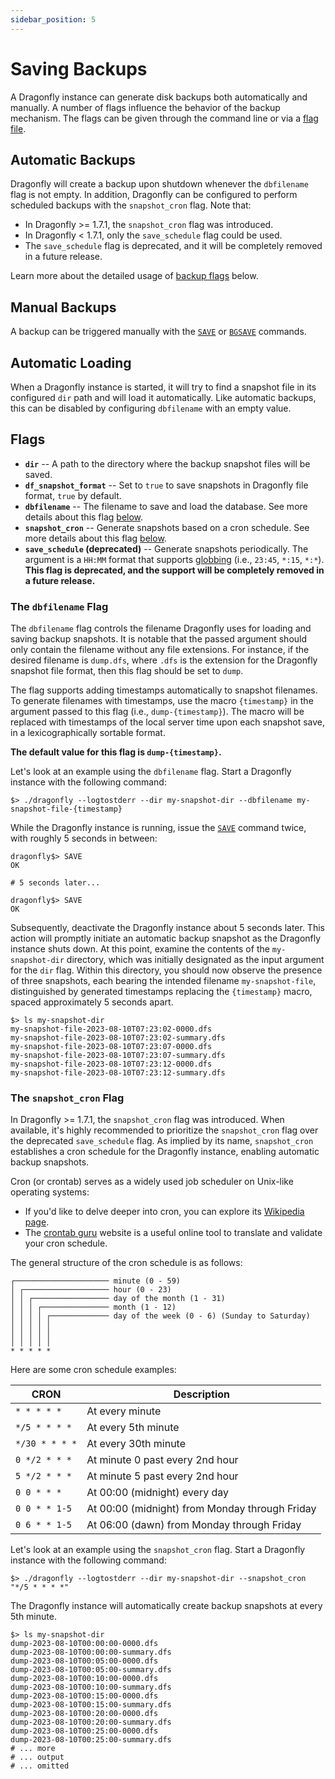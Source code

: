 ```yaml
---
sidebar_position: 5
---
```


# Saving Backups

A Dragonfly instance can generate disk backups both automatically and manually.
A number of flags influence the behavior of the backup mechanism. The flags can be given through
the command line or via a [flag file](../getting-started/binary.md#flag-files).

## Automatic Backups

Dragonfly will create a backup upon shutdown whenever the `dbfilename` flag is not empty.
In addition, Dragonfly can be configured to perform scheduled backups with the `snapshot_cron` flag.
Note that:

- In Dragonfly >= 1.7.1, the `snapshot_cron` flag was introduced.
- In Dragonfly < 1.7.1, only the `save_schedule` flag could be used.
- The `save_schedule` flag is deprecated, and it will be completely removed in a future release.

Learn more about the detailed usage of [backup flags](#flags) below.

## Manual Backups

A backup can be triggered manually with the [`SAVE`](../command-reference/server-management/save.md) or [`BGSAVE`](../command-reference/server-management/bgsave.md) commands.

## Automatic Loading

When a Dragonfly instance is started, it will try to find a snapshot file in its configured `dir` path and will load it automatically.
Like automatic backups, this can be disabled by configuring `dbfilename` with an empty value.

## Flags

- **`dir`** -- A path to the directory where the backup snapshot files will be saved.
- **`df_snapshot_format`** -- Set to `true` to save snapshots in Dragonfly file format, `true` by default.
- **`dbfilename`** -- The filename to save and load the database. See more details about this flag [below](#the-dbfilename-flag).
- **`snapshot_cron`** -- Generate snapshots based on a cron schedule. See more details about this flag [below](#the-snapshot_cron-flag).
- **`save_schedule` (deprecated)** -- Generate snapshots periodically.
The argument is a `HH:MM` format that supports [globbing](https://en.wikipedia.org/wiki/Glob_(programming)) (i.e., `23:45`, `*:15`, `*:*`).
**This flag is deprecated, and the support will be completely removed in a future release.**

### The `dbfilename` Flag

The `dbfilename` flag controls the filename Dragonfly uses for loading and saving backup snapshots.
It is notable that the passed argument should only contain the filename without any file extensions.
For instance, if the desired filename is `dump.dfs`, where `.dfs` is the extension for the Dragonfly snapshot file format, then this flag should be set to `dump`.

The flag supports adding timestamps automatically to snapshot filenames.
To generate filenames with timestamps, use the macro `{timestamp}` in the argument passed to this flag (i.e., `dump-{timestamp}`).
The macro will be replaced with timestamps of the local server time upon each snapshot save, in a lexicographically sortable format.

**The default value for this flag is `dump-{timestamp}`.**

Let's look at an example using the `dbfilename` flag. Start a Dragonfly instance with the following command:

```shell
$> ./dragonfly --logtostderr --dir my-snapshot-dir --dbfilename my-snapshot-file-{timestamp}
```

While the Dragonfly instance is running, issue the [`SAVE`](../command-reference/server-management/save.md) command twice, with roughly 5 seconds in between:

```shell
dragonfly$> SAVE
OK

# 5 seconds later...

dragonfly$> SAVE
OK
```

Subsequently, deactivate the Dragonfly instance about 5 seconds later.
This action will promptly initiate an automatic backup snapshot as the Dragonfly instance shuts down.
At this point, examine the contents of the `my-snapshot-dir` directory, which was initially designated as the input argument for the `dir` flag.
Within this directory, you should now observe the presence of three snapshots, each bearing the intended filename `my-snapshot-file`,
distinguished by generated timestamps replacing the `{timestamp}` macro, spaced approximately 5 seconds apart.

```shell
$> ls my-snapshot-dir
my-snapshot-file-2023-08-10T07:23:02-0000.dfs
my-snapshot-file-2023-08-10T07:23:02-summary.dfs
my-snapshot-file-2023-08-10T07:23:07-0000.dfs
my-snapshot-file-2023-08-10T07:23:07-summary.dfs
my-snapshot-file-2023-08-10T07:23:12-0000.dfs
my-snapshot-file-2023-08-10T07:23:12-summary.dfs
```

### The `snapshot_cron` Flag

In Dragonfly >= 1.7.1, the `snapshot_cron` flag was introduced.
When available, it's highly recommended to prioritize the `snapshot_cron` flag over the deprecated `save_schedule` flag.
As implied by its name, `snapshot_cron` establishes a cron schedule for the Dragonfly instance, enabling automatic backup snapshots.

Cron (or crontab) serves as a widely used job scheduler on Unix-like operating systems:

- If you'd like to delve deeper into cron, you can explore its [Wikipedia page](https://en.wikipedia.org/wiki/Cron).
- The [crontab guru](https://crontab.guru/) website is a useful online tool to translate and validate your cron schedule.

The general structure of the cron schedule is as follows:

```text
┌───────────────────── minute (0 - 59)
│ ┌─────────────────── hour (0 - 23)
│ │ ┌───────────────── day of the month (1 - 31)
│ │ │ ┌─────────────── month (1 - 12)
│ │ │ │ ┌───────────── day of the week (0 - 6) (Sunday to Saturday)
│ │ │ │ │
│ │ │ │ │
│ │ │ │ │
* * * * *
```

Here are some cron schedule examples:

| CRON	             | Description                                    |
|-------------------|------------------------------------------------|
| `* * * * *`       | At every minute                                |
| `*/5 * * * *`     | At every 5th minute                            |
| `*/30 * * * *`    | At every 30th minute                           |
| `0 */2 * * *`     | At minute 0 past every 2nd hour                |
| `5 */2 * * *`     | At minute 5 past every 2nd hour                |
| `0 0 * * *`       | At 00:00 (midnight) every day                  |
| `0 0 * * 1-5`     | At 00:00 (midnight) from Monday through Friday |
| `0 6 * * 1-5`     | At 06:00 (dawn) from Monday through Friday     |

Let's look at an example using the `snapshot_cron` flag. Start a Dragonfly instance with the following command:

```shell
$> ./dragonfly --logtostderr --dir my-snapshot-dir --snapshot_cron "*/5 * * * *"
```

The Dragonfly instance will automatically create backup snapshots at every 5th minute.

```shell
$> ls my-snapshot-dir
dump-2023-08-10T00:00:00-0000.dfs
dump-2023-08-10T00:00:00-summary.dfs
dump-2023-08-10T00:05:00-0000.dfs
dump-2023-08-10T00:05:00-summary.dfs
dump-2023-08-10T00:10:00-0000.dfs
dump-2023-08-10T00:10:00-summary.dfs
dump-2023-08-10T00:15:00-0000.dfs
dump-2023-08-10T00:15:00-summary.dfs
dump-2023-08-10T00:20:00-0000.dfs
dump-2023-08-10T00:20:00-summary.dfs
dump-2023-08-10T00:25:00-0000.dfs
dump-2023-08-10T00:25:00-summary.dfs
# ... more
# ... output
# ... omitted
```

